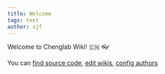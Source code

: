 ```yaml
---
title: Welcome
tags: test
author: xjf
---
```


Welcome to Chenglab Wiki! :cn: :eyeglasses:

You can [find source code](https://github.com/chenglabwiki/chenglabwiki.github.io), [edit wikis](https://github.com/chenglabwiki/chenglabwiki.github.io/tree/master/_wikis), [config authors](https://github.com/chenglabwiki/chenglabwiki.github.io/blob/master/_data/authors.yaml)
